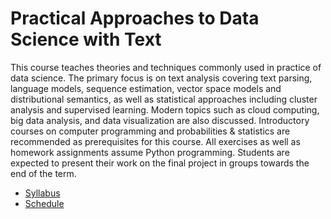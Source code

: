 Practical Approaches to Data Science with Text
=====

This course teaches theories and techniques commonly used in practice of data science.
The primary focus is on text analysis covering text parsing, language models, sequence estimation, vector space models and distributional semantics, as well as statistical approaches including cluster analysis and supervised learning.
Modern topics such as cloud computing, big data analysis, and data visualization are also discussed.
Introductory courses on computer programming and probabilities & statistics are recommended as prerequisites for this course.
All exercises as well as homework assignments assume Python programming.
Students are expected to present their work on the final project in groups towards the end of the term.

* [Syllabus](lectures/syllabus.md)
* [Schedule](lectures/schedule.md)
